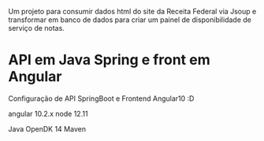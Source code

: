 Um projeto para consumir dados html do site da Receita Federal via Jsoup e transformar em banco de dados para criar um painel de disponibilidade de serviço de notas.

# API em Java Spring e front em Angular
Configuração de API SpringBoot e Frontend Angular10 :D

angular 10.2.x
node 12.11

Java OpenDK 14
Maven
